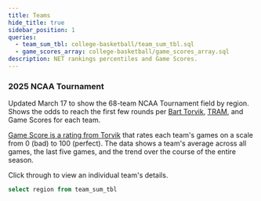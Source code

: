 ```yaml
---
title: Teams
hide_title: true
sidebar_position: 1
queries:
  - team_sum_tbl: college-basketball/team_sum_tbl.sql
  - game_scores_array: college-basketball/game_scores_array.sql
description: NET rankings percentiles and Game Scores. 
---
```


### 2025 NCAA Tournament 

Updated March 17 to show the 68-team NCAA Tournament field by region. Shows the odds to reach the first few rounds per [Bart Torvik](https://barttorvik.com/tourneytime.php), [TRAM](https://blessyourchart.substack.com/p/130-riding-the-shot-volume-tram), and Game Scores for each team.

[Game Score is a rating from Torvik](https://adamcwisports.blogspot.com/2015/11/introducing-g-score.html) that rates each team's games on a scale from 0 (bad) to 100 (perfect). The data shows a team's average across all games, the last five games, and the trend over the course of the entire season.

Click through to view an individual team's details. 


```sql regions
select region from team_sum_tbl
```

<Dropdown data={regions} name=region value=region defaultValue="%">
  <DropdownOption value="%" valueLabel="Region"/>
</Dropdown>

<DataTable data={game_scores_array} rows=68 link=team_link search=true groupBy=region groupType=section groupNamePosition=top rowNumbers=false>
  <Column id=region title="Region"/>
  <Column id=seed title="Seed"/>
  <Column id=team title="Team"/>
  <Column id=r64 fmt=pct1 contentType=bar barColor=#c3f6c3 backgroundColor=#fbb0a9 title="R64"/>
  <Column id=r32 fmt=pct1 contentType=bar barColor=#c3f6c3 backgroundColor=#fbb0a9 title="R32"/>
  <Column id=s16 fmt=pct1 contentType=bar barColor=#c3f6c3 backgroundColor=#fbb0a9 title="S16"/>
  <Column id=tram contentType=colorscale colorScale={['#fbb0a9', 'floralwhite', '#c3f6c3']} colorMid=0 fmt=num1 title="TRAM +/-"/>
  <Column id=season_avg fmt=num1 title="Season" colGroup="Game Score Avg"/>
  <Column id=last_five_avg fmt=num1 title="Last 5" colGroup="Game Score Avg"/>
  <Column id=game_scores title="Trend" colGroup="Game Score Avg" contentType=sparkarea sparkX=date sparkY=game_score sparkColor=#53768a/>
</DataTable>


